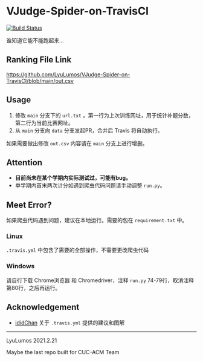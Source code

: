 # VJudge-Spider-on-TravisCI
[![Build Status](https://www.travis-ci.com/LyuLumos/VJudge-Spider-on-TravisCI.svg?branch=data)](https://www.travis-ci.com/LyuLumos/VJudge-Spider-on-TravisCI)

谁知道它能不能跑起来...

## Ranking File Link

https://github.com/LyuLumos/VJudge-Spider-on-TravisCI/blob/main/out.csv

## Usage

1. 修改 `main` 分支下的 `url.txt` ，第一行为上次训练网址，用于统计补题分数，第二行为当前比赛网址。
2. 从 `main` 分支向 `data` 分支发起PR，合并后 Travis 将自动执行。

如果需要做出修改 `out.csv`  内容请在 `main` 分支上进行增删。

## Attention

- **目前尚未在某个学期内实际测试过，可能有bug。**
- 单学期内首末两次计分如遇到爬虫代码问题请手动调整 `run.py`。


## Meet Error?

如果爬虫代码遇到问题，建议在本地运行。需要的包在 `requirement.txt` 中。

### Linux

`.travis.yml` 中包含了需要的全部操作，不需要更改爬虫代码

### Windows

请自行下载 Chrome浏览器 和 Chromedriver，注释 `run.py` 74-79行，取消注释第80行，之后再运行。

## Acknowledgement

- [ididChan](https://github.com/ididChan) 关于 `.travis.yml` 提供的建议和图解

---

LyuLumos 2021.2.21

Maybe the last repo built for CUC-ACM Team